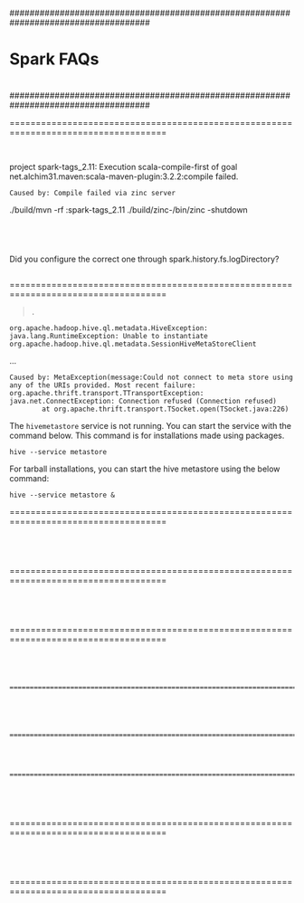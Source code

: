 ####################################################################################
#
# Spark FAQs
#
####################################################################################


====================================================================================
```
```
##
project spark-tags_2.11: Execution scala-compile-first of goal net.alchim31.maven:scala-maven-plugin:3.2.2:compile failed.
```
Caused by: Compile failed via zinc server
```
./build/mvn -rf :spark-tags_2.11
./build/zinc-<version>/bin/zinc -shutdown
```


	
```
Did you configure the correct one through spark.history.fs.logDirectory?
```
```
====================================================================================
> .

```
org.apache.hadoop.hive.ql.metadata.HiveException: java.lang.RuntimeException: Unable to instantiate org.apache.hadoop.hive.ql.metadata.SessionHiveMetaStoreClient
```

...


```
Caused by: MetaException(message:Could not connect to meta store using any of the URIs provided. Most recent failure: org.apache.thrift.transport.TTransportException: java.net.ConnectException: Connection refused (Connection refused)
        at org.apache.thrift.transport.TSocket.open(TSocket.java:226)
```
The `hivemetastore` service is not running. You can start the service with the command below. This command is for installations made using packages.
```
hive --service metastore
```

For tarball installations, you can start the hive metastore using the below command:

```
hive --service metastore &
```

====================================================================================

```
```
```
```
```
```
```
```
====================================================================================
```
```
```
```
```
```
```
```
====================================================================================
```
```
```
```
```
```
```
```
```
====================================================================================
```
```
```
```
```
```
```
```
```
```
====================================================================================
```
```
```
```
```
```
```
```
====================================================================================
```
```
```
```
```
```
```
```
```
====================================================================================
```
```
```
```
```
```
```
```
====================================================================================
